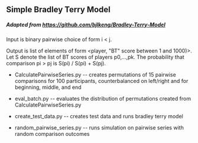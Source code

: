 ## Simple Bradley Terry Model

##### Adapted from https://github.com/bjlkeng/Bradley-Terry-Model

Input is binary pairwise choice of form i < j.


Output is list of elements of form <player, "BT" score between 1 and 1000)>. Let S denote the list of BT scores of players p0,...,pk. The probability that comparison pi > pj is S(pi) / S(pi) + S(pj).   

- CalculatePairwiseSeries.py -- creates permutations of 15 pairwise comparisons for 100 participants, counterbalanced on left/right and for beginning, middle, and end

- eval_batch.py -- evaluates the distribution of permutations created from CalculatePairwiseSeries.py

- create_test_data.py -- creates test data and runs bradley terry model

- random_pairwise_series.py -- runs simulation on pairwise series with random comparison outcomes